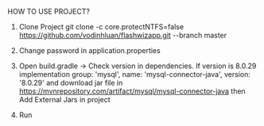 HOW TO USE PROJECT? 

1. Clone Project
git clone -c core.protectNTFS=false https://github.com/vodinhluan/flashwizapp.git --branch master

2. Change password in application.properties
3. Open build.gradle -> Check version in dependencies. If version is 8.0.29
  implementation group: 'mysql', name: 'mysql-connector-java', version: '8.0.29'
  and download jar file in https://mvnrepository.com/artifact/mysql/mysql-connector-java
  then Add External Jars  in project
4. Run
